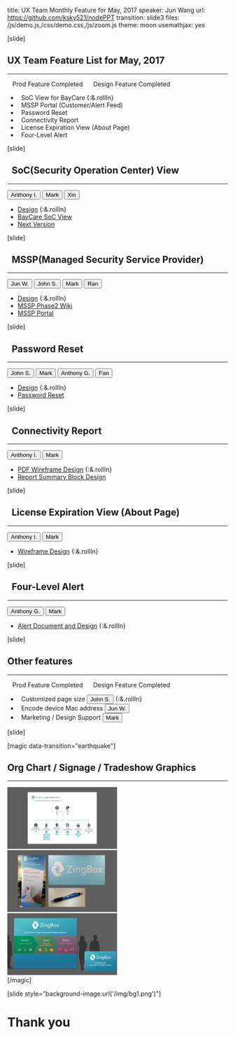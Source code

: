 title: UX Team Monthly Feature for May, 2017
speaker: Jun Wang
url: https://github.com/ksky521/nodePPT
transition: slide3
files: /js/demo.js,/css/demo.css,/js/zoom.js
theme: moon
usemathjax: yes

[slide]
## UX Team Feature List for May, 2017
----
<span class="label label-success">&nbsp;&nbsp;&nbsp;Prod Feature Completed&nbsp;&nbsp;&nbsp;</span><span class="label label-primary">&nbsp;&nbsp;&nbsp;Design Feature Completed&nbsp;&nbsp;&nbsp;</span>
* <span class="label label-success">&nbsp;</span> SoC View for BayCare {:&.rollIn}
* <span class="label label-success">&nbsp;</span> MSSP Portal (Customer/Alert Feed) 
* <span class="label label-success">&nbsp;</span> Password Reset
* <span class="label label-primary">&nbsp;</span> Connectivity Report
* <span class="label label-primary">&nbsp;</span> License Expiration View (About Page)
* <span class="label label-primary">&nbsp;</span> Four-Level Alert 

[slide]
## <span class="label label-success">&nbsp;</span> SoC(Security Operation Center) View
----
<button class="btn btn-rounded btn-warning btn-sm">Anthony I.</button> <button class="btn btn-rounded btn-warning btn-sm">Mark</button> <button class="btn btn-rounded btn-warning btn-sm">Xin</button>
* <a href="/image/testing-zingbox-com-dashboard-rev-so-c-1920-r-3.png" target="_blank"><i class="fa fa-file-image-o mr5"></i>Design</a> {:&.rollIn}
* <a href="https://baycare.zingbox.com/socindex.html" target="_blank"><i class="fa fa-share mr5"></i>BayCare SoC View</a> 
* <a href="/image/soc.p4.png" target="_blank"><i class="fa fa-file-image-o mr5"></i>Next Version</a> 

[slide]
## <span class="label label-success">&nbsp;</span> MSSP(Managed Security Service Provider)
----
<button class="btn btn-rounded btn-warning btn-sm">Jun W.</button> <button class="btn btn-rounded btn-warning btn-sm">John S.</button> <button class="btn btn-rounded btn-warning btn-sm">Mark</button> <button class="btn btn-rounded btn-warning btn-sm">Ran</button>
* <a href="/image/MSSP-Portal-Phase-2-Rev.png" target="_blank"><i class="fa fa-file-image-o mr5"></i>Design</a> {:&.rollIn}
* <a href="https://zingbox.atlassian.net/wiki/display/EISP/MSSP+Phase2+UX" target="_blank"><i class="fa fa-wikipedia-w mr5"></i>MSSP Phase2 Wiki</a>
* <a href="https://portal.mssp.zingbox.com/mssp/portal-customers" target="_blank"><i class="fa fa-share mr5"></i>MSSP Portal</a>

[slide]
## <span class="label label-success">&nbsp;</span> Password Reset
----
<button class="btn btn-rounded btn-warning btn-sm">John S.</button> <button class="btn btn-rounded btn-warning btn-sm">Mark</button> <button class="btn btn-rounded btn-warning btn-sm">Anthony G.</button> <button class="btn btn-rounded btn-warning btn-sm">Fan</button>
* <a href="/image/Reset-Password-Flow.jpg" target="_blank"><i class="fa fa-file-image-o mr5"></i>Design</a> {:&.rollIn}
* <a href="https://testing.zingbox.com/" target="_blank"><i class="fa fa-share mr5"></i>Password Reset</a>

[slide]
## <span class="label label-primary">&nbsp;</span> Connectivity Report
----
<button class="btn btn-rounded btn-warning btn-sm">Anthony I.</button> <button class="btn btn-rounded btn-warning btn-sm">Mark</button>
* <a href="/pdf/Connectivity_Summary_v2.pdf" target="_blank"><i class="fa fa-file-image-o mr5"></i>PDF Wireframe Design</a> {:&.rollIn}
* <a href="/image/connectivity_report_summary_design.png" target="_blank"><i class="fa fa-file-image-o mr5"></i>Report Summary Block Design</a>

[slide]
## <span class="label label-primary">&nbsp;</span> License Expiration View (About Page)
----
<button class="btn btn-rounded btn-warning btn-sm">Anthony I.</button> <button class="btn btn-rounded btn-warning btn-sm">Mark</button>
* <a href="/image/license.p4.png" target="_blank"><i class="fa fa-file-image-o mr5"></i>Wireframe Design</a> {:&.rollIn}

[slide]
## <span class="label label-primary">&nbsp;</span> Four-Level Alert
----
<button class="btn btn-rounded btn-warning btn-sm">Anthony G.</button> <button class="btn btn-rounded btn-warning btn-sm">Mark</button> 
* <a href="https://zingbox.atlassian.net/wiki/display/EISP/Alert" target="_blank"><i class="fa fa-wikipedia-w mr5"></i>Alert Document and Design</a> {:&.rollIn}

[slide]
## Other features
----
<span class="label label-success">&nbsp;&nbsp;&nbsp;Prod Feature Completed&nbsp;&nbsp;&nbsp;</span><span class="label label-primary">&nbsp;&nbsp;&nbsp;Design Feature Completed&nbsp;&nbsp;&nbsp;</span>
* <span class="label label-success">&nbsp;</span> Customized page size <button class="btn btn-rounded btn-warning btn-sm">John S.</button>  {:&.rollIn}
* <span class="label label-success">&nbsp;</span> Encode device Mac address <button class="btn btn-rounded btn-warning btn-sm">Jun W.</button>
* <span class="label label-primary">&nbsp;</span> Marketing / Design Support <button class="btn btn-rounded btn-warning btn-sm">Mark</button>

[slide]

[magic data-transition="earthquake"]
## Org Chart / Signage / Tradeshow Graphics
-----
<div class="columns3">
    <img src="/image/Marketing-1.jpg" height="141">
    <img src="/image/Marketing-2.jpg" height="141">
    <img src="/image/Marketing-3.jpg" height="141">
</div>
[/magic]



[slide style="background-image:url('/img/bg1.png')"]
# Thank you
